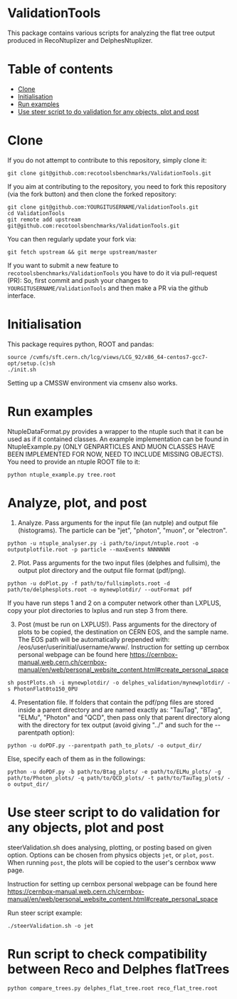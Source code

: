ValidationTools
===============

This package contains various scripts for analyzing the flat tree output produced in RecoNtuplizer and DelphesNtuplizer.

Table of contents
=================
  * [Clone](#clone)
  * [Initialisation](#initilisation)
  * [Run examples](#run-examples)
  * [Use steer script to do validation for any objects, plot and post](#steerValidation)


Clone 
=====

If you do not attempt to contribute to this repository, simply clone it:
```
git clone git@github.com:recotoolsbenchmarks/ValidationTools.git
```

If you aim at contributing to the repository, you need to fork this repository (via the fork button) and then clone the forked repository:
```
git clone git@github.com:YOURGITUSERNAME/ValidationTools.git
cd ValidationTools
git remote add upstream git@github.com:recotoolsbenchmarks/ValidationTools.git
```
You can then regularly update your fork via:
```
git fetch upstream && git merge upstream/master
```

If you want to submit a new feature to ```recotoolsbenchmarks/ValidationTools``` you have to do it via pull-request (PR):
So, first commit and push your changes to ```YOURGITUSERNAME/ValidationTools``` and then make a PR via the github interface. 


Initialisation
==============

This package requires python, ROOT and pandas:

```
source /cvmfs/sft.cern.ch/lcg/views/LCG_92/x86_64-centos7-gcc7-opt/setup.(c)sh 
./init.sh
```

Setting up a CMSSW environment via cmsenv also works.

Run examples
============

NtupleDataFormat.py provides a wrapper to the ntuple such that it can be used as if it contained classes. An example implementation can be found in NtupleExample.py (ONLY GENPARTICLES AND MUON CLASSES HAVE BEEN IMPLEMENTED FOR NOW, NEED TO INCLUDE MISSING OBJECTS). You need to provide an ntuple ROOT file to it:

```
python ntuple_example.py tree.root

```

Analyze, plot, and post
=======================

1. Analyze. Pass arguments for the input file (an nutple) and output file (histograms). The particle can be "jet", "photon", "muon", or "electron". 

```
python -u ntuple_analyser.py -i path/to/input/ntuple.root -o outputplotfile.root -p particle --maxEvents NNNNNNN
```

2. Plot. Pass arguments for the two input files (delphes and fullsim), the output plot directory and the output file format (pdf/png).

```
python -u doPlot.py -f path/to/fullsimplots.root -d path/to/delphesplots.root -o mynewplotdir/ --outFormat pdf
```
If you have run steps 1 and 2 on a computer network other than LXPLUS, copy your plot directories to lxplus and run step 3 from there. 

3. Post (must be run on LXPLUS!). Pass arguments for the directory of plots to be copied, the destination on CERN EOS, and the sample name. The EOS path will be automatically prepended with: /eos/user/userinitial/username/www/. Instruction for setting up cernbox personal webpage can be found here <https://cernbox-manual.web.cern.ch/cernbox-manual/en/web/personal_website_content.html#create_personal_space>
 
```
sh postPlots.sh -i mynewplotdir/ -o delphes_validation/mynewplotdir/ -s PhotonFlat0to150_0PU
```

4. Presentation file. If folders that contain the pdf/png files are stored inside a parent directory and are named exactly as: "TauTag", "BTag", "ELMu", "Photon" and "QCD", then pass only that parent directory along with the directory for tex output (avoid giving "../" and such for the --parentpath option):

```
python -u doPDF.py --parentpath path_to_plots/ -o output_dir/
```

Else, specify each of them as in the followings:

```
python -u doPDF.py -b path/to/Btag_plots/ -e path/to/ELMu_plots/ -g path/to/Photon_plots/ -q path/to/QCD_plots/ -t path/to/TauTag_plots/ -o output_dir/
```

Use steer script to do validation for any objects, plot and post
================================================================

steerValidation.sh does analysing, plotting, or posting based on given option. Options can be chosen from physics objects ```jet```, or ```plot```, ```post```. When running ```post```, the plots will be copied to the user's cernbox www page.

Instruction for setting up cernbox personal webpage can be found here \
<https://cernbox-manual.web.cern.ch/cernbox-manual/en/web/personal_website_content.html#create_personal_space>

Run steer script example:
```
./steerValidation.sh -o jet 
``` 



Run script to check compatibility between Reco and Delphes flatTrees
=====================================================================

```
python compare_trees.py delphes_flat_tree.root reco_flat_tree.root
```
